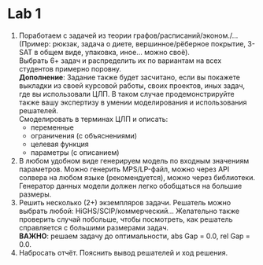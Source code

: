 # Lab 1
1. Поработаем с задачей из теории графов/расписаний/эконом./… (Пример: рюкзак, задача о диете, вершинное/рёберное покрытие, 3-SAT в общем виде, упаковка, иное… можно своё).  
Выбрать 6+ задач и распределить их по вариантам на всех студентов примерно поровну.  
__Дополнение__: Задание также будет засчитано, если вы покажете выкладки из своей курсовой работы, своих проектов, иных задач, где вы использовали ЦЛП. В таком случае продемонстрируйте также вашу экспертизу в умении моделирования и использования решателей.  
Смоделировать в терминах ЦЛП и описать:
    * переменные
    * ограничения (с объяснениями)
    * целевая функция
    * параметры (с описанием)
2. В любом удобном виде генерируем модель по входным значениям параметров. Можно генерить MPS/LP-файл, можно через API солвера на любом языке (рекомендуется), можно через библиотеки. Генератор данных модели должен легко обобщаться на большие размеры.
3. Решить несколько (2+) экземпляров задачи. Решатель можно выбрать любой: HiGHS/SCIP/коммерческий… Желательно также проверить случай побольше, чтобы посмотреть, как решатель справляется с большими размерами задач.  
__ВАЖНО__: решаем задачу до оптимальности, abs Gap = 0.0, rel Gap = 0.0.
4. Набросать отчёт. Пояснить вывод решателей и ход решения.